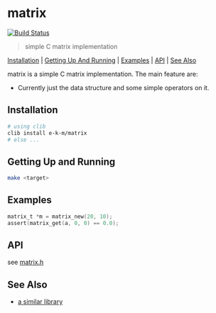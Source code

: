 # matrix

[![Build Status](https://travis-ci.org/e-k-m/matrix.svg?branch=master)](https://travis-ci.org/e-k-m/matrix)

> simple C matrix implementation

[Installation](#installation) | [Getting Up And Running](#getting-up-and-running) | [Examples](#examples) | [API](#api) | [See Also](#see-also)

matrix is a simple C matrix implementation. The main feature are:

- Currently just the data structure and some simple operators on it.

## Installation

```bash
# using clib
clib install e-k-m/matrix
# else ...
```

## Getting Up and Running

```bash
make <target>
```

## Examples

```c
matrix_t *m = matrix_new(20, 10);
assert(matrix_get(a, 0, 0) == 0.0);
```

## API

see [matrix.h](./src/matrix.h)

## See Also

- [a similar library](https://github.com/jcchurch/C-Linear-Algebra)